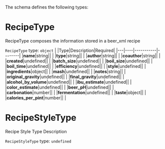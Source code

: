 The schema defines the following types:

# RecipeType
RecipeType composes the information stored in a beer_xml recipe
  
`RecipeType` type: `object`
|   |Type|Description|Required|
|---|----|-----------|--------|
|**name**|string|| |
|**type**|string|| |
|**author**|string|| |
|**coauthor**|string|| |
|**created**|undefined|| |
|**batch_size**|undefined|| |
|**boil_size**|undefined|| |
|**boil_time**|undefined|| |
|**efficiency**|undefined|| |
|**style**|undefined|| |
|**ingredients**|object|| |
|**mash**|undefined|| |
|**notes**|string|| |
|**original_gravity**|undefined|| |
|**final_gravity**|undefined|| |
|**alcohol_by_volume**|undefined|| |
|**ibu_estimate**|undefined|| |
|**color_estimate**|undefined|| |
|**beer_pH**|undefined|| |
|**carbonation**|number|| |
|**fermentation**|undefined|| |
|**taste**|object|| |
|**calories_per_pint**|number|| |
# RecipeStyleType
Recipe Style Type Description
  
`RecipeStyleType` type: `undefined`

